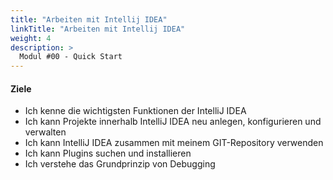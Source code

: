 ```yaml
---
title: "Arbeiten mit Intellij IDEA"
linkTitle: "Arbeiten mit Intellij IDEA"
weight: 4
description: >
  Modul #00 - Quick Start
---
```


#### Ziele
- Ich kenne die wichtigsten Funktionen der IntelliJ IDEA
- Ich kann Projekte innerhalb IntelliJ IDEA neu anlegen, konfigurieren und verwalten
- Ich kann IntelliJ IDEA zusammen mit meinem GIT-Repository verwenden
- Ich kann Plugins suchen und installieren
- Ich verstehe das Grundprinzip von Debugging
